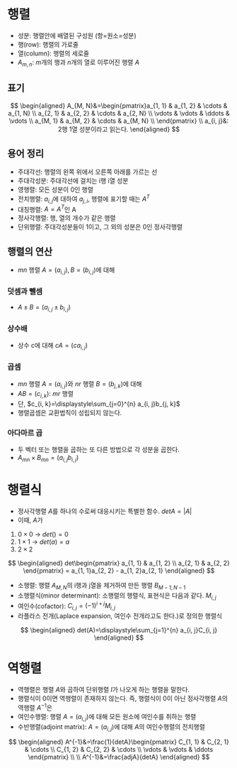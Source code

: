 # 행렬
- 성분: 행렬안에 배열된 구성원 (항=원소=성분)
- 행(row): 행렬의 가로줄
- 열(column): 행렬의 세로줄
- $A_{m, n}$: $m$개의 행과 $n$개의 열로 이루어진 행렬 $A$
## 표기
$$
\begin{aligned}
A_{M, N}&=\begin{pmatrix}a_{1, 1} & a_{1, 2} & \cdots & a_{1, N} \\
a_{2, 1} & a_{2, 2} & \cdots & a_{2, N} \\
\vdots & \vdots & \ddots & \vdots \\
a_{M, 1} & a_{M, 2} & \cdots & a_{M, N} \\
\end{pmatrix} \\
a_{i, j}&: 2행 1열 성분이라고 읽는다.
\end{aligned}
$$
## 용어 정리
- 주대각선: 행렬의 왼쪽 위에서 오른쪽 아래를 가르는 선
- 주대각성분: 주대각선에 걸치는 i행 i열 성분
- 영행렬: 모든 성분이 0인 행렬
- 전치행렬: $a_{i, j}$에 대하여 $a_{j, i}$, 행렬에 표기할 때는 $A^T$
- 대칭행렬: $A=A^T$인 A
- 정사각행렬: 행, 열의 개수가 같은 행렬
- 단위행렬: 주대각성분들이 1이고, 그 외의 성분은 0인 정사각행렬
## 행렬의 연산
- $mn$ 행렬 $A=(a_{i, j}), B=(b_{i, j})$에 대해
### 덧셈과 뺄셈
- $A \pm B = (a_{i, j} \pm b_{i, j})$
### 상수배
- 상수 c에 대해 $cA = (ca_{i, j})$
### 곱셈
- $mn$ 행렬 $A=(a_{i, j})$와 $nr$ 행렬 $B=(b_{j, k})$에 대해
- $AB=(c_{i, k})$: $mr$ 행렬
- 단, $c_{i, k}=\displaystyle\sum_{j=0}^{n} a_{i, j}b_{j, k}$
- 행렬곱셈은 교환법칙이 성립되지 않는다.
### 아다마르 곱
- 두 벡터 또는 행렬을 곱하는 또 다른 방법으로 각 성분을 곱한다.
- $A_{mn} \times B_{mn} = (a_{i, j}b_{i, j})$
# 행렬식
- 정사각행렬 $A$를 하나의 수로써 대응시키는 특별한 함수. $detA=|A|$
- 이때, $A$가
1. $0 \times 0$ $\rightarrow$ $det() = 0$
2. $1 \times 1$ $\rightarrow$ $det(a) = a$
3. $2 \times 2$

$$
\begin{aligned}
det\begin{pmatrix} a_{1, 1} & a_{1, 2} \\
a_{2, 1} & a_{2, 2} \end{pmatrix} = a_{1, 1}a_{2, 2} - a_{1, 2}a_{2, 1}
\end{aligned}
$$

- 소행렬: 행렬 $A_{M, N}$의 i행과 j열을 제거하여 만든 행렬 $B_{M - 1, N - 1}$
- 소행렬식(minor determinant): 소행렬의 행렬식, 표현식은 다음과 같다. $M_{i, j}$
- 여인수(cofactor): $C_{i, j} = (-1)^{i + j}M_{i, j}$
- 라플라스 전개(Laplace expansion, 여인수 전개라고도 한다.)로 정의한 행렬식

$$
\begin{aligned}
det(A)=\displaystyle\sum_{j=1}^{n} a_{i, j}C_{i, j}
\end{aligned}
$$

# 역행렬
- 역행렬은 행렬 $A$와 곱하여 단위행렬 $I$가 나오게 하는 행렬을 말한다.
- 행렬식이 0이면 역행렬이 존재하지 않는다. 즉, 행렬식이 0이 아닌 정사각행렬 $A$의 역행렬 $A^{-1}$은
- 여인수행렬: 행렬 $A=(a_{i, j})$에 대해 모든 원소에 여인수를 취하는 행렬
- 수반행렬(adjoint matrix): $A=(a_{i, j})$에 대해 $A$의 여인수행렬의 전치행렬

$$
\begin{aligned}
A^{-1}&=\frac{1}{detA}\begin{pmatrix} C_{1, 1} & C_{2, 1} & \cdots \\
C_{1, 2} & C_{2, 2} & \cdots \\
\vdots & \vdots & \ddots
\end{pmatrix} \\
\\
A^{-1}&=\frac{adjA}{detA}
\end{aligned}
$$